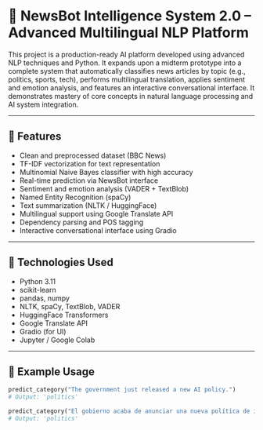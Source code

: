 # 🧠 NewsBot Intelligence System 2.0 – Advanced Multilingual NLP Platform

This project is a production-ready AI platform developed using advanced NLP techniques and Python. It expands upon a midterm prototype into a complete system that automatically classifies news articles by topic (e.g., politics, sports, tech), performs multilingual translation, applies sentiment and emotion analysis, and features an interactive conversational interface. It demonstrates mastery of core concepts in natural language processing and AI system integration.

---

## 🚀 Features

- Clean and preprocessed dataset (BBC News)
- TF-IDF vectorization for text representation
- Multinomial Naive Bayes classifier with high accuracy
- Real-time prediction via NewsBot interface
- Sentiment and emotion analysis (VADER + TextBlob)
- Named Entity Recognition (spaCy)
- Text summarization (NLTK / HuggingFace)
- Multilingual support using Google Translate API
- Dependency parsing and POS tagging
- Interactive conversational interface using Gradio

---

## 🧰 Technologies Used

- Python 3.11
- scikit-learn
- pandas, numpy
- NLTK, spaCy, TextBlob, VADER
- HuggingFace Transformers
- Google Translate API
- Gradio (for UI)
- Jupyter / Google Colab

---

## 🧪 Example Usage

```python
predict_category("The government just released a new AI policy.")
# Output: 'politics'

predict_category("El gobierno acaba de anunciar una nueva política de inteligencia artificial.")
# Output: 'politics'

